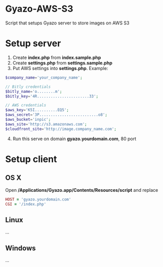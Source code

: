 # Gyazo-AWS-S3
Script that setups Gyazo server to store images on AWS S3

# Setup server
1. Create **index.php** from **index.sample.php**
2. Create **settings.php** from **settings.sample.php**
3. Put AWS settings into **settings.php**. Example:
```php
$company_name='your_company_name';

// Bitly credentials
$bitly_name='o........m';
$bitly_key='4R.......................33';

// AWS credentials
$aws_key='K5I..........EQ5';
$aws_secret='3P..........................o8';
$aws_bucket='inpic';
$aws_site='http://s3.amazonaws.com';
$cloudfront_site='http://image.company_name.com';
```
4. Run this serve on domain **gyazo.yourdomain.com**, 80 port

# Setup client
## OS X
Open **/Applications/Gyazo.app/Contents/Resources/script** and replace
```ruby
HOST = 'gyazo.yourdomain.com'
CGI = '/index.php'
```

## Linux
...

## Windows
...
